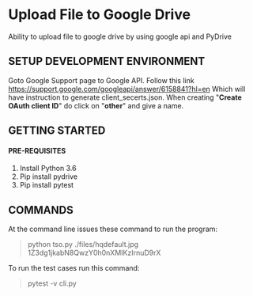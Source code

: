 # Upload File to Google Drive

Ability to upload file to google drive by using google api and PyDrive

## SETUP DEVELOPMENT ENVIRONMENT
Goto Google Support page to Google API.  Follow this link https://support.google.com/googleapi/answer/6158841?hl=en
Which will have instruction to generate client_secerts.json.  When creating "**Create OAuth client ID**" do click on 
"**other**" and give a name.

## GETTING STARTED

#### PRE-REQUISITES

1. Install Python 3.6
2. Pip install pydrive
3. Pip install pytest

## COMMANDS

At the command line issues these command to run the program:

  > python tso.py ./files/hqdefault.jpg 1Z3dg1jkabN8QwzY0h0nXMIKzIrnuD9rX

To run the test cases run this command:

  > pytest -v cli.py

